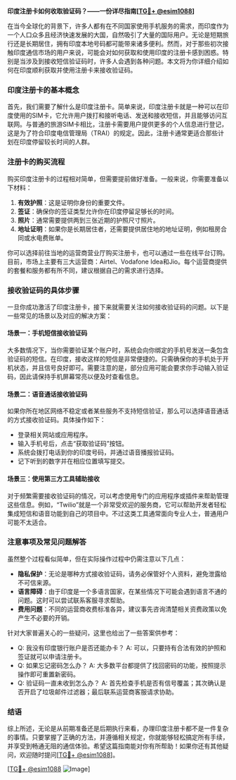 **印度注册卡如何收取验证码？——一份详尽指南[[TG💪+ @esim1088](https://t.me/s/esim1088)]**

在当今全球化的背景下，许多人都有在不同国家使用手机服务的需求，而印度作为一个人口众多且经济快速发展的大国，自然吸引了大量的国际用户。无论是短期旅行还是长期居住，拥有印度本地号码都可能带来诸多便利。然而，对于那些初次接触印度通信市场的用户来说，可能会对如何获取和使用印度的注册卡感到困惑。特别是当涉及到接收短信验证码时，许多人会遇到各种问题。本文将为你详细介绍如何在印度顺利获取并使用注册卡来接收验证码。

### 印度注册卡的基本概念

首先，我们需要了解什么是印度注册卡。简单来说，印度注册卡就是一种可以在印度使用的SIM卡，它允许用户拨打和接听电话、发送和接收短信，并且能够访问互联网。与普通的旅游SIM卡相比，注册卡需要用户提供更多的个人信息进行登记，这是为了符合印度电信管理局（TRAI）的规定。因此，注册卡通常更适合那些计划在印度停留较长时间的人群。

### 注册卡的购买流程

购买印度注册卡的过程相对简单，但需要提前做好准备。一般来说，你需要准备以下材料：

1. **有效护照**：这是证明你身份的重要文件。
2. **签证**：确保你的签证类型允许你在印度停留足够长的时间。
3. **照片**：通常需要提供两到三张近期的护照尺寸照片。
4. **地址证明**：如果你是长期居住者，还需要提供居住地的地址证明，例如租房合同或水电费账单。

你可以选择前往当地的运营商营业厅购买注册卡，也可以通过一些在线平台订购。目前，市场上主要有三大运营商：Airtel、Vodafone Idea和Jio。每个运营商提供的套餐和服务都有所不同，建议根据自己的需求进行选择。

### 接收验证码的具体步骤

一旦你成功激活了印度注册卡，接下来就需要关注如何接收验证码的问题。以下是一些常见的场景以及对应的解决方案：

#### 场景一：手机短信接收验证码

大多数情况下，当你需要验证某个账户时，系统会向你绑定的手机号发送一条包含验证码的短信。在印度，接收这样的短信是非常便捷的。只需确保你的手机处于开机状态，并且信号良好即可。需要注意的是，部分应用可能会要求你手动输入验证码，因此请保持手机屏幕常亮以便及时查看信息。

#### 场景二：语音通话接收验证码

如果你所在地区网络不稳定或者某些服务不支持短信验证，那么可以选择语音通话的方式接收验证码。具体操作如下：
- 登录相关网站或应用程序。
- 输入手机号后，点击“获取验证码”按钮。
- 系统会拨打电话到你的印度号码，并通过语音播报验证码。
- 记下听到的数字并在相应位置填写提交。

#### 场景三：使用第三方工具辅助接收

对于频繁需要接收验证码的情况，可以考虑使用专门的应用程序或插件来帮助管理这些信息。例如，“Twilio”就是一个非常受欢迎的服务商，它可以帮助开发者轻松集成短信和语音功能到自己的项目中。不过这类工具通常面向专业人士，普通用户可能不太适合。

### 注意事项及常见问题解答

虽然整个过程看似简单，但在实际操作过程中仍需注意以下几点：

- **隐私保护**：无论是哪种方式接收验证码，请务必保管好个人资料，避免泄露给不可信来源。
- **语言障碍**：由于印度是一个多语言国家，在某些情况下可能会遇到语言不通的问题。这时可以尝试联系客服寻求帮助。
- **费用问题**：不同的运营商收费标准各异，建议事先咨询清楚相关资费政策以免产生不必要的开销。

针对大家普遍关心的一些疑问，这里也给出了一些答案供参考：
- Q: 我没有印度银行账户是否还能办卡？
  A: 可以，只要持有合法有效的护照和签证就可以申请注册卡。
- Q: 如果忘记密码怎么办？
  A: 大多数平台都提供了找回密码的功能，按照提示操作即可重置新密码。
- Q: 验证码一直未收到怎么办？
  A: 首先检查手机是否有信号覆盖；其次确认是否开启了垃圾邮件过滤器；最后联系运营商客服请求协助。

### 结语

综上所述，无论是从前期准备还是后期执行来看，办理印度注册卡都不是一件复杂的事情。只要掌握了正确的方法，并遵循相关规定，你就能够轻松搞定所有手续，并享受到畅通无阻的通信体验。希望这篇指南能对你有所帮助！如果你还有其他疑问，欢迎随时提问[[TG💪+ @esim1088](https://t.me/s/esim1088)]。

[[TG💪+ @esim1088](https://t.me/s/esim1088) ![Image](https://i.postimg.cc/4NQfJmqS/Snipaste-2025-05-13-00-14-12.png)]